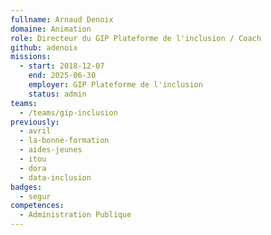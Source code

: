 ```yaml
---
fullname: Arnaud Denoix
domaine: Animation
role: Directeur du GIP Plateforme de l'inclusion / Coach
github: adenoix
missions:
  - start: 2018-12-07
    end: 2025-06-30
    employer: GIP Plateforme de l'inclusion
    status: admin
teams:
  - /teams/gip-inclusion
previously:
  - avril
  - la-bonne-formation
  - aides-jeunes
  - itou
  - dora
  - data-inclusion
badges:
  - segur
competences:
  - Administration Publique
---
```

